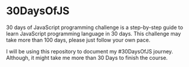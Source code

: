 # 30DaysOfJS

30 days of JavaScript programming challenge is a step-by-step guide to learn JavaScript programming language in 30 days. This challenge may take more than 100 days, please just follow your own pace.



I will be using this repository to document my #30DaysOfJS journey. Although, it might take me more than 30 Days to finish the course.

